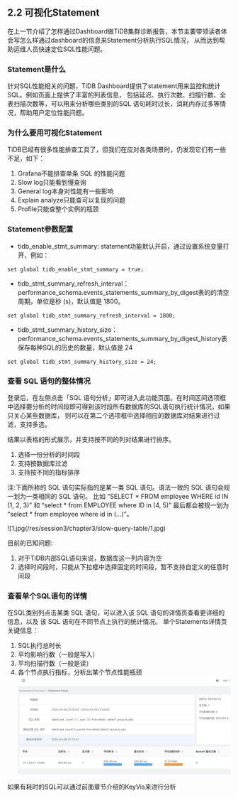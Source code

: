## 2.2 可视化Statement


在上一节介绍了怎样通过Dashboard做TiDB集群诊断报告，本节主要带领读者体会写怎么样通过dashboard的信息来Statement分析执行SQL情况，
从而达到帮助运维人员快速定位SQL性能问题。

### Statement是什么
针对SQL性能相关的问题，TiDB Dashboard提供了statement用来监控和统计SQL。例如页面上提供了丰富的列表信息，
包括延迟、执行次数、扫描行数、全表扫描次数等，可以用来分析哪些类别的SQL 语句耗时过长，消耗内存过多等情况，帮助用户定位性能问题。

### 为什么要用可视化Statement
TiDB已经有很多性能排查工具了，但我们在应对各类场景时，仍发现它们有一些不足，如下：
1. Grafana不能排查单条 SQL 的性能问题
2. Slow log只能看到慢查询
3. General log本身对性能有一些影响
4. Explain analyze只能查可以复现的问题
5. Profile只能查整个实例的瓶颈


### Statement参数配置

* tidb_enable_stmt_summary: statement功能默认开启，通过设置系统变量打开，例如：
```
set global tidb_enable_stmt_summary = true;
```
* tidb_stmt_summary_refresh_interval：performance_schema.events_statements_summary_by_digest表的的清空周期，单位是秒 (s)，默认值是 1800。
```
set global tidb_stmt_summary_refresh_interval = 1800;
```
* tidb_stmt_summary_history_size：performance_schema.events_statements_summary_by_digest_history表保存每种SQL的历史的数量，默认值是 24

```
set global tidb_stmt_summary_history_size = 24;
```


### 查看 SQL 语句的整体情况
登录后，在左侧点击「SQL 语句分析」即可进入此功能页面。在时间区间选项框中选择要分析的时间段即可得到该时段所有数据库的SQL语句执行统计情况，如果只关心某些数据库， 
则可以在第二个选项框中选择相应的数据库对结果进行过滤，支持多选。

结果以表格的形式展示，并支持按不同的列对结果进行排序。
1. 选择一份分析的时间段
2. 支持按数据库过滤
3. 支持按不同的指标排序

注:下面所称的 SQL 语句实际指的是某一类 SQL 语句。语法一致的 SQL 语句会规一划为一类相同的 SQL 语句。
比如 “SELECT * FROM employee WHERE id IN (1, 2, 3)” 和 “select * from EMPLOYEE where ID in (4, 5)” 最后都会被规一划为 “select * from employee where id in (...)”。

![1.jpg(/res/session3/chapter3/slow-query-table/1.jpg)

目前的已知问题:
1. 对于TiDB内部SQL语句来说，数据库这一列内容为空
2. 选择时间段时，只能从下拉框中选择固定的时间段，暂不支持自定义的任意时间段


### 查看单个SQL语句的详情
在SQL类别列点击某类 SQL 语句，可以进入该 SQL 语句的详情页查看更详细的信息，以及 该 SQL 语句在不同节点上执行的统计情况。
单个Statements详情页关键信息：

1. SQL执行总时长
2. 平均影响行数（一般是写入）
3. 平均扫描行数（一般是读）
4. 各个节点执行指标，分析出某个节点性能瓶颈
![add image](/res/session3/chapter3/slow-query-table/2.jpg)

如果有耗时的SQL可以通过前面章节介绍的KeyVis来进行分析

